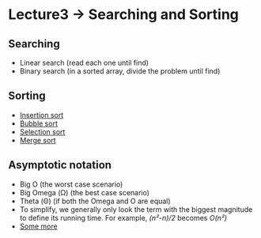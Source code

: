 # Lecture3 -> Searching and Sorting

## Searching
* Linear search (read each one until find)
* Binary search (in a sorted array, divide the problem until find)

## Sorting
* [Insertion sort](https://www.khanacademy.org/computing/computer-science/algorithms/insertion-sort/a/insertion-sort)
* [Bubble sort](https://en.wikipedia.org/wiki/Bubble_sort)
* [Selection sort](https://www.khanacademy.org/computing/computer-science/algorithms/sorting-algorithms/a/selection-sort-pseudocode)
* [Merge sort](https://www.khanacademy.org/computing/computer-science/algorithms/merge-sort/a/overview-of-merge-sort)

## Asymptotic notation
* Big O (the worst case scenario)
* Big Omega (Ω) (the best case scenario)
* Theta (Θ) (if both the Omega and O are equal)
* To simplify, we generally only look the term with the biggest magnitude to define its running time. For example, *(n²-n)/2* becomes *O(n²)*
* [Some more](https://rob-bell.net/2009/06/a-beginners-guide-to-big-o-notation)
